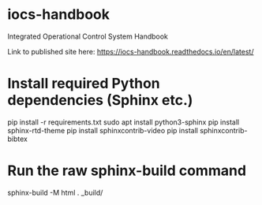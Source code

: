 # iocs-handbook
Integrated Operational Control System Handbook

Link to published site here:
https://iocs-handbook.readthedocs.io/en/latest/


# Install required Python dependencies (Sphinx etc.)
pip install -r requirements.txt
sudo apt install python3-sphinx
pip install sphinx-rtd-theme
pip install sphinxcontrib-video
pip install sphinxcontrib-bibtex


# Run the raw sphinx-build command
sphinx-build -M html . _build/